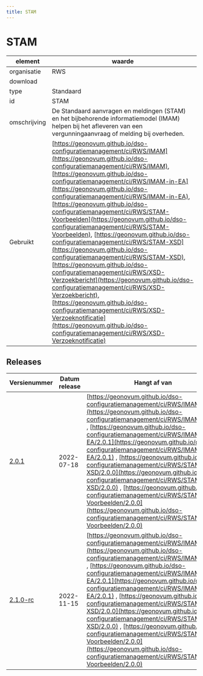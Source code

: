 ```yaml
---
title: STAM
---
```


# STAM

|element|waarde|
|-----|------|
| organisatie  |RWS|
| download  | [](<>)|
| type  |Standaard|
| id  |STAM|
| omschrijving  |De Standaard aanvragen en meldingen (STAM) en het bijbehorende informatiemodel (IMAM) helpen bij het afleveren van een vergunningaanvraag of melding bij overheden.|
| Gebruikt|[https://geonovum.github.io/dso-configuratiemanagement/ci/RWS/IMAM](https://geonovum.github.io/dso-configuratiemanagement/ci/RWS/IMAM), [https://geonovum.github.io/dso-configuratiemanagement/ci/RWS/IMAM-in-EA](https://geonovum.github.io/dso-configuratiemanagement/ci/RWS/IMAM-in-EA), [https://geonovum.github.io/dso-configuratiemanagement/ci/RWS/STAM-Voorbeelden](https://geonovum.github.io/dso-configuratiemanagement/ci/RWS/STAM-Voorbeelden), [https://geonovum.github.io/dso-configuratiemanagement/ci/RWS/STAM-XSD](https://geonovum.github.io/dso-configuratiemanagement/ci/RWS/STAM-XSD), [https://geonovum.github.io/dso-configuratiemanagement/ci/RWS/XSD-Verzoekbericht](https://geonovum.github.io/dso-configuratiemanagement/ci/RWS/XSD-Verzoekbericht), [https://geonovum.github.io/dso-configuratiemanagement/ci/RWS/XSD-Verzoeknotificatie](https://geonovum.github.io/dso-configuratiemanagement/ci/RWS/XSD-Verzoeknotificatie)|

## Releases

|Versienummer|Datum release|Hangt af van
|-------|-------|-----|
| [2.0.1](<download>)|2022-07-18|[https://geonovum.github.io/dso-configuratiemanagement/ci/RWS/IMAM/2.0.1](https://geonovum.github.io/dso-configuratiemanagement/ci/RWS/IMAM/2.0.1) , [https://geonovum.github.io/dso-configuratiemanagement/ci/RWS/IMAM-in-EA/2.0.1](https://geonovum.github.io/dso-configuratiemanagement/ci/RWS/IMAM-in-EA/2.0.1) , [https://geonovum.github.io/dso-configuratiemanagement/ci/RWS/STAM-XSD/2.0.0](https://geonovum.github.io/dso-configuratiemanagement/ci/RWS/STAM-XSD/2.0.0) , [https://geonovum.github.io/dso-configuratiemanagement/ci/RWS/STAN-Voorbeelden/2.0.0](https://geonovum.github.io/dso-configuratiemanagement/ci/RWS/STAN-Voorbeelden/2.0.0) |
| [2.1.0-rc](<download>)|2022-11-15|[https://geonovum.github.io/dso-configuratiemanagement/ci/RWS/IMAM/2.0.1](https://geonovum.github.io/dso-configuratiemanagement/ci/RWS/IMAM/2.0.1) , [https://geonovum.github.io/dso-configuratiemanagement/ci/RWS/IMAM-in-EA/2.0.1](https://geonovum.github.io/dso-configuratiemanagement/ci/RWS/IMAM-in-EA/2.0.1) , [https://geonovum.github.io/dso-configuratiemanagement/ci/RWS/STAM-XSD/2.0.0](https://geonovum.github.io/dso-configuratiemanagement/ci/RWS/STAM-XSD/2.0.0) , [https://geonovum.github.io/dso-configuratiemanagement/ci/RWS/STAN-Voorbeelden/2.0.0](https://geonovum.github.io/dso-configuratiemanagement/ci/RWS/STAN-Voorbeelden/2.0.0) |

